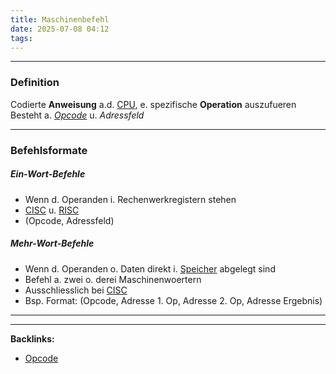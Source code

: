 ```yaml
---
title: Maschinenbefehl
date: 2025-07-08 04:12
tags: 
---
```


----

### Definition
Codierte **Anweisung** a.d. [CPU](prozessor), e. spezifische **Operation** auszufueren\
Besteht a. *[Opcode](opcode)* u. *Adressfeld*

---

### Befehlsformate
##### Ein-Wort-Befehle
- Wenn d. Operanden i. Rechenwerkregistern stehen
- [CISC](cisc) u. [RISC](risc)
- (Opcode, Adressfeld)

##### Mehr-Wort-Befehle 
- Wenn d. Operanden o. Daten direkt i. [Speicher](speicher) abgelegt sind
- Befehl a. zwei o. derei Maschinenwoertern
- Ausschliesslich bei [CISC](cisc)
- Bsp. Format: (Opcode, Adresse 1. Op, Adresse 2. Op, Adresse Ergebnis)



----

----
**Backlinks:**
- [Opcode](/opcode)
